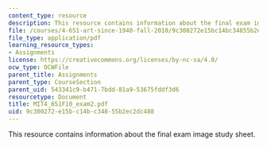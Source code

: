 ```yaml
---
content_type: resource
description: This resource contains information about the final exam image study sheet.
file: /courses/4-651-art-since-1940-fall-2010/9c300272e15bc14bc34855b2ec2dc488_MIT4_651F10_exam2.pdf
file_type: application/pdf
learning_resource_types:
- Assignments
license: https://creativecommons.org/licenses/by-nc-sa/4.0/
ocw_type: OCWFile
parent_title: Assignments
parent_type: CourseSection
parent_uid: 543341c9-b471-7bdd-81a9-53675fddf3d6
resourcetype: Document
title: MIT4_651F10_exam2.pdf
uid: 9c300272-e15b-c14b-c348-55b2ec2dc488
---
```

This resource contains information about the final exam image study sheet.